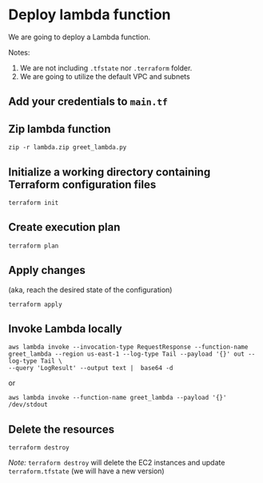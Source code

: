 # Deploy lambda function

We are going to deploy a Lambda function.

Notes:
1. We are not including `.tfstate` nor `.terraform` folder.
1. We are going to utilize the default VPC and subnets

## Add your credentials to `main.tf`

## Zip lambda function

```shell
zip -r lambda.zip greet_lambda.py
```

## Initialize a working directory containing Terraform configuration files

```shell
terraform init
```

## Create execution plan

```shell
terraform plan
```
## Apply changes 
(aka, reach the desired state of the configuration)

```shell
terraform apply
```

## Invoke Lambda locally 

```shell
aws lambda invoke --invocation-type RequestResponse --function-name greet_lambda --region us-east-1 --log-type Tail --payload '{}' out --log-type Tail \
--query 'LogResult' --output text |  base64 -d
```

or


```shell
aws lambda invoke --function-name greet_lambda --payload '{}' /dev/stdout
```

## Delete the resources

```shell
terraform destroy
```

*Note:* `terraform destroy` will delete the EC2 instances and update `terraform.tfstate` (we will have a new version)